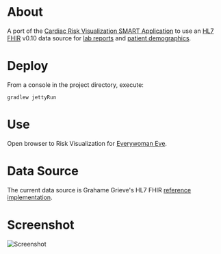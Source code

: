 # About #
A port of the [Cardiac Risk Visualization SMART Application](https://github.com/chb/smart_sample_apps/tree/0f8afd5036326f68cfb9bacf9d20d2bf3d5dd7ed/static/framework/cardio_risk_viz
) to use an [HL7 FHIR](http://www.hl7.org/implement/standards/fhir/index.htm) v0.10 data source for [lab reports](http://www.hl7.org/implement/standards/fhir/diagnosticreport.htm
) and [patient demographics](http://www.hl7.org/implement/standards/fhir/Patient.htm).

# Deploy #

From a console in the project directory, execute:

```gradlew jettyRun```

# Use #
Open browser to Risk Visualization for [Everywoman Eve](http://localhost:8000/smartapp?personId=1).

# Data Source #
The current data source is Grahame Grieve's HL7 FHIR [reference implementation](http://hl7connect.healthintersections.com.au/svc/fhir).

# Screenshot #

![Screenshot](https://raw.github.com/sethrylan/fhir_cardiac_risk/gh-pages/screenshot.png)
